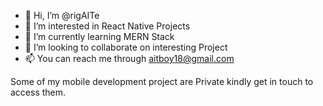 - 👋 Hi, I’m @rigAITe
- 👀 I’m interested in React Native Projects
- 🌱 I’m currently learning MERN Stack
- 💞️ I’m looking to collaborate on interesting Project
- 📫 You can reach me through aitboy18@gmail.com 

Some of my mobile development project are Private kindly get in touch to access them.  

<!---
rigAITe/rigAITe is a ✨ special ✨ repository because its `README.md` (this file) appears on your GitHub profile.
You can click the Preview link to take a look at your changes.
--->
